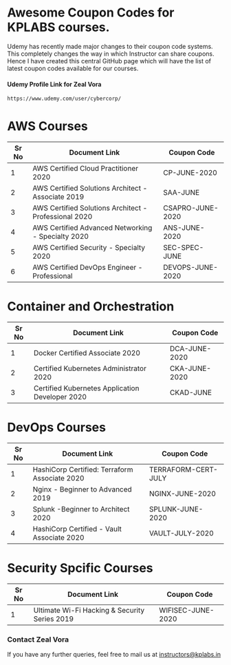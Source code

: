 # Awesome Coupon Codes for KPLABS courses.

Udemy has recently made major changes to their coupon code systems. This completely changes the way in which Instructor can share coupons. Hence I have created this central GitHub page which will have the list of latest coupon codes available for our courses.

#### Udemy Profile Link for Zeal Vora

```sh
https://www.udemy.com/user/cybercorp/
```

# AWS Courses 

| Sr No | Document Link | Coupon Code |
| ------ | ------ | ------ |
| 1 | AWS Certified Cloud Practitioner 2020 | CP-JUNE-2020	 | 
| 2 |AWS Certified Solutions Architect - Associate  2019| SAA-JUNE |
| 3 |AWS Certified Solutions Architect - Professional 2020 | CSAPRO-JUNE-2020 |
| 4 |AWS Certified Advanced Networking - Specialty 2020 | ANS-JUNE-2020 |
| 5 |AWS Certified Security - Specialty 2020 | SEC-SPEC-JUNE |
| 6 |AWS Certified DevOps Engineer - Professional | DEVOPS-JUNE-2020 |

# Container and Orchestration

| Sr No | Document Link | Coupon Code |
| ------ | ------ | ------ |
| 1 | Docker Certified Associate 2020 | DCA-JUNE-2020 | 
| 2 | Certified Kubernetes Administrator 2020 | CKA-JUNE-2020  | 
| 3 | Certified Kubernetes Application Developer 2020 | CKAD-JUNE | 

# DevOps Courses

| Sr No | Document Link | Coupon Code |
| ------ | ------ | ------ |
| 1 | HashiCorp Certified: Terraform Associate 2020 | TERRAFORM-CERT-JULY | 
| 2 | Nginx - Beginner to Advanced 2019 | NGINX-JUNE-2020 | 
| 3 | Splunk  -Beginner to Architect 2020 | SPLUNK-JUNE-2020 | 
| 4 | HashiCorp Certified - Vault Associate 2020 | VAULT-JULY-2020 | 

# Security Spcific Courses

| Sr No | Document Link | Coupon Code |
| ------ | ------ | ------ |
| 1 | Ultimate Wi-Fi Hacking & Security Series 2019 | WIFISEC-JUNE-2020 | 


### Contact Zeal Vora
If you have any further queries, feel free to mail us at instructors@kplabs.in
